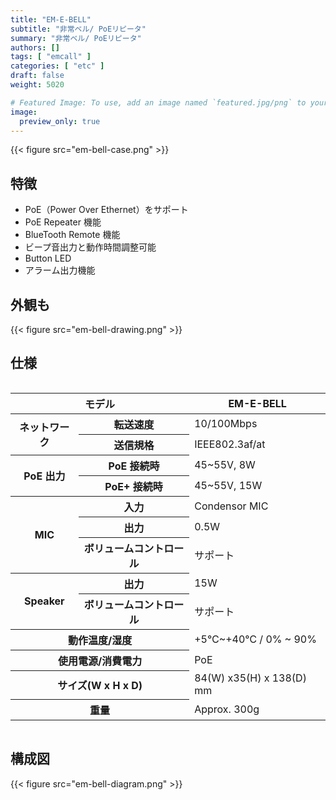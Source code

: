 ```yaml
---
title: "EM-E-BELL"
subtitle: "非常ベル/ PoEリピータ"
summary: "非常ベル/ PoEリピータ"
authors: []
tags: [ "emcall" ]
categories: [ "etc" ]
draft: false
weight: 5020

# Featured Image: To use, add an image named `featured.jpg/png` to your page's folder.
image:
  preview_only: true
---
```


<div class="container">
<div class="row justify-content-center">
<div class="col-sm-6">

{{< figure src="em-bell-case.png" >}}

</div>
</div>
</div>

<div class="container">
<div class="row justify-content-center">
<div class="col-sm-6 pl-0">

## 特徴

- PoE（Power Over Ethernet）をサポート
- PoE Repeater 機能
- BlueTooth Remote 機能
- ビープ音出力と動作時間調整可能
- Button LED
- アラーム出力機能

</div>
<div class="col-sm-6 pl-0">

## 外観も

{{< figure src="em-bell-drawing.png" >}}

</div>
</div>
</div>

## 仕様

<div style="overflow-x: auto">
<table class="spec">
<thead>
<tr>
<th colspan="2">モデル</th>
<th>EM-E-BELL</th>
</tr>
</thead>
<tbody>
<tr>
<th rowspan="2">ネットワーク</th>
<th>転送速度</th>
<td>10/100Mbps</td>
</tr>
<tr>
<th>送信規格</th>
<td>IEEE802.3af/at</td>
</tr>
<tr>
<th rowspan="2">PoE 出力</th>
<th>PoE 接続時</th>
<td>45~55V, 8W</td>
</tr>
<tr>
<th>PoE+ 接続時</th>
<td>45~55V, 15W</td>
</tr>
<tr>
<th rowspan="3">MIC</th>
<th>入力</th>
<td>Condensor MIC</td>
</tr>
<tr>
<th>出力</th>
<td>0.5W</td>
</tr>
<tr>
<th>ボリュームコントロール</th>
<td>サポート</td>
</tr>
<tr>
<th rowspan="2">Speaker</th>
<th>出力</th>
<td>15W</td>
</tr>
<tr>
<th>ボリュームコントロール</th>
<td>サポート</td>
</tr>
<tr>
<th colspan="2">動作温度/湿度</th>
<td>+5℃~+40℃ / 0% ~ 90%</td>
</tr>
<tr>
<th colspan="2">使用電源/消費電力</th>
<td>PoE</td>
</tr>
<tr>
<th colspan="2">サイズ(W x H x D)</th>
<td>84(W) x35(H) x 138(D) mm</td>
</tr>
<tr>
<th colspan="2">重量</th>
<td>Approx. 300g</td>
</tr>
</tbody>
</table>
</div>

## 構成図

{{< figure src="em-bell-diagram.png" >}}
